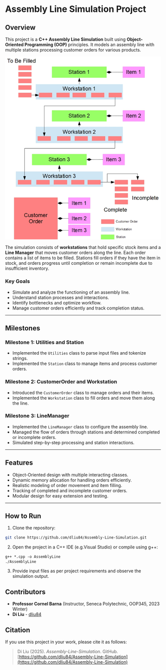 # Assembly Line Simulation Project



## Overview
This project is a **C++ Assembly Line Simulation** built using **Object-Oriented Programming (OOP)** principles. It models an assembly line with multiple stations processing customer orders for various products.  

![Assembly Line Simulation](assembly_line_diagram.png)


The simulation consists of **workstations** that hold specific stock items and a **Line Manager** that moves customer orders along the line. Each order contains a list of items to be filled. Stations fill orders if they have the item in stock, and orders progress until completion or remain incomplete due to insufficient inventory.

### Key Goals
- Simulate and analyze the functioning of an assembly line.
- Understand station processes and interactions.
- Identify bottlenecks and optimize workflow.
- Manage customer orders efficiently and track completion status.

---

## Milestones

### Milestone 1: Utilities and Station
- Implemented the `Utilities` class to parse input files and tokenize strings.
- Implemented the `Station` class to manage items and process customer orders.

### Milestone 2: CustomerOrder and Workstation
- Introduced the `CustomerOrder` class to manage orders and their items.
- Implemented the `Workstation` class to fill orders and move them along the line.

### Milestone 3: LineManager
- Implemented the `LineManager` class to configure the assembly line.
- Managed the flow of orders through stations and determined completed or incomplete orders.
- Simulated step-by-step processing and station interactions.

---

## Features
- Object-Oriented design with multiple interacting classes.
- Dynamic memory allocation for handling orders efficiently.
- Realistic modeling of order movement and item filling.
- Tracking of completed and incomplete customer orders.
- Modular design for easy extension and testing.

---

## How to Run
1. Clone the repository:
```bash
git clone https://github.com/dliu84/Assembly-Line-Simulation.git
```
2. Open the project in a C++ IDE (e.g.Visual Studio) or compile using g++:
```
g++ *.cpp -o AssemblyLine
./AssemblyLine
```
3. Provide input files as per project requirements and observe the simulation output.

## Contributors

- **Professor Cornel Barna** (Instructor, Seneca Polytechnic, OOP345, 2023 Winter)  
- **Di Liu** - [dliu84](https://github.com/dliu84)  

## Citation

If you use this project in your work, please cite it as follows:

> Di Liu (2025). *Assembly-Line-Simulation*. GitHub. [https://github.com/dliu84/Assembly-Line-Simulation](https://github.com/dliu84/Assembly-Line-Simulation)

